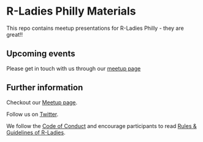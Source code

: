# R-Ladies Philly Materials
This repo contains meetup presentations for R-Ladies Philly - they are great!!

## Upcoming events
Please get in touch with us through our [meetup page](https://www.meetup.com/rladies-philly/)

## Further information

Checkout our [Meetup page](https://www.meetup.com/rladies-philly/).

Follow us on [Twitter](https://twitter.com/RLadiesPhilly).

We follow the [Code of Conduct](https://github.com/rladies/starter-kit/wiki/Code-of-Conduct) and encourage participants to read [Rules & Guidelines of R-Ladies](https://github.com/rladies/starter-kit/blob/master/R-Ladies_RulesGuidelines.pdf).

